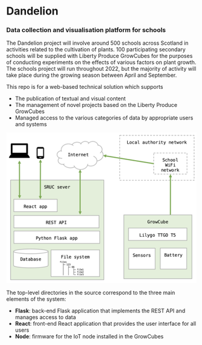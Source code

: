 # Dandelion

### Data collection and visualisation platform for schools

The Dandelion project will involve around 500 schools across Scotland in activities related to the cultivation of plants. 100 participating secondary schools will be supplied with Liberty Produce GrowCubes for the purposes of conducting experiments on the effects of various factors on plant growth. The schools project will run throughout 2022, but the majority of activity will take place during the growing season between April and September.

This repo is for a web-based technical solution which supports

* The publication of textual and visual content
* The management of novel projects based on the Liberty Produce GrowCubes
* Managed access to the various categories of data by appropriate users and systems

![Architecture overview](Documentation/Architecture.png)

The top-level directories in the source correspond to the three main elements of the system:

* **Flask**: back-end Flask application that implements the REST API and manages access to data
* **React**: front-end React application that provides the user interface for all users
* **Node**: firmware for the IoT node installed in the GrowCubes

